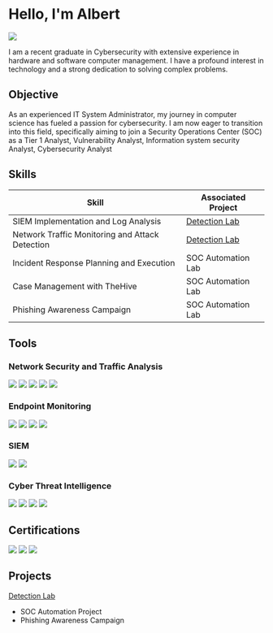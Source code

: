 # Hello, I'm Albert

<a href="www.linkedin.com/in/akhimien-albert-091669b"><img src="https://img.shields.io/badge/-LinkedIn-0072b1?&style=for-the-badge&logo=linkedin&logoColor=white" /></a>

I am a recent graduate in Cybersecurity with extensive experience in hardware and software computer management. I have a profound interest in technology and a strong dedication to solving complex problems.

## Objective
As an experienced IT System Administrator, my journey in computer science has fueled a passion for cybersecurity. I am now eager to transition into this field, specifically aiming to join a Security Operations Center (SOC) as a Tier 1 Analyst, Vulnerability Analyst, Information system security Analyst, Cybersecurity Analyst

## Skills

| Skill                                         | Associated Project         |
|-----------------------------------------------|----------------------------|
| SIEM Implementation and Log Analysis          | <a href="https://github.com/albertakhim/Detection-Lab">Detection Lab</a>|
| Network Traffic Monitoring and Attack Detection | <a href="https://google.com">Detection Lab</a>|
| Incident Response Planning and Execution      | SOC Automation Lab|
| Case Management with TheHive                  | SOC Automation Lab|
| Phishing Awareness Campaign                   | SOC Automation Lab|

## Tools

### Network Security and Traffic Analysis
<div>
    <img src="https://img.shields.io/badge/-Wireshark-1679A7?&style=for-the-badge&logo=Wireshark&logoColor=white" />
     <img src="https://img.shields.io/badge/-Snort-EF3B2D?&style=for-the-badge&logo=Snort&logoColor=white" />
    <img src="https://img.shields.io/badge/-Zeek-777BB4?&style=for-the-badge&logo=Zeek&logoColor=white" />
    <img src="https://img.shields.io/badge/-NetworkMiner-00A4EF?&style=for-the-badge&logo=NetworkMiner&logoColor=white" />
    <img src="https://img.shields.io/badge/-BRIM-EF3B2D?&style=for-the-badge&logo=BRIM&logoColor=white" />
</div>

### Endpoint Monitoring
<div>
    <img src="https://img.shields.io/badge/-Microsoft_Defender_for_Endpoint-00A4EF?&style=for-the-badge&logo=Microsoft&logoColor=white" />
    <img src="https://img.shields.io/badge/-Sysmon-1976D2?&style=for-the-badge&logo=Windows&logoColor=white" />
   <img src="https://img.shields.io/badge/-Sysinternals-0078D6?&style=for-the-badge&logo=Windows&logoColor=white" />
   <img src="https://img.shields.io/badge/-Wazuh-1E5B94?&style=for-the-badge&logo=Wazuh&logoColor=white" />

  </div>

### SIEM
<div>
    <img src="https://img.shields.io/badge/-Microsoft_Sentinel-0078D4?&style=for-the-badge&logo=Microsoft&logoColor=white" />
    <img src="https://img.shields.io/badge/-Splunk-000000?&style=for-the-badge&logo=Splunk&logoColor=white" />
  
</div>

### Cyber Threat Intelligence
<div>
    <img src="https://img.shields.io/badge/-UrlScan.io-00A4EF?&style=for-the-badge&logo=UrlScan.io&logoColor=white" />
    <img src="https://img.shields.io/badge/-YARA-00A4EF?&style=for-the-badge&logo=YARA&logoColor=white" />  
    <img src="https://img.shields.io/badge/-MISP-00A4EF?&style=for-the-badge&logo=MISP&logoColor=white" />
    <img src="https://img.shields.io/badge/-OpenCTI-00A4EF?&style=for-the-badge&logo=OpenCTI&logoColor=white" />
</div>

## Certifications
<div>
<img src="https://img.shields.io/badge/-Security%2B-FF0000?&style=for-the-badge&logo=CompTIA&logoColor=white" />
<img src="https://img.shields.io/badge/-Network%2B-007ACC?&style=for-the-badge&logo=CompTIA&logoColor=white" />
<img src="https://img.shields.io/badge/-CCNA-4D4D4D?&style=for-the-badge&logo=Cisco&logoColor=white" />
</div>

 


## Projects
<a href="https://github.com/albertakhim/Detection-Lab">Detection Lab</a>
- SOC Automation Project
- Phishing Awareness Campaign
